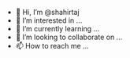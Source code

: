- 👋 Hi, I’m @shahirtaj
- 👀 I’m interested in ...
- 🌱 I’m currently learning ...
- 💞️ I’m looking to collaborate on ...
- 📫 How to reach me ...

<!---
shahirtaj/shahirtaj is a ✨ special ✨ repository because its `README.md` (this file) appears on your GitHub profile.
You can click the Preview link to take a look at your changes.
--->
